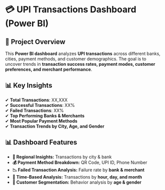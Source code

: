 # 💳 UPI Transactions Dashboard (Power BI)
## 📌 Project Overview
This **Power BI dashboard** analyzes **UPI transactions** across different banks, cities, payment methods, and customer demographics. The goal is to uncover trends in **transaction success rates, payment modes, customer preferences, and merchant performance**.
## 📊 Key Insights
✔ **Total Transactions**: XX,XXX  
✔ **Successful Transactions**: XX%  
✔ **Failed Transactions**: XX%  
✔ **Top Performing Banks & Merchants**  
✔ **Most Popular Payment Methods**  
✔ **Transaction Trends by City, Age, and Gender**  
## 📊 Dashboard Features
- **📍 Regional Insights:** Transactions by city & bank  
- **💰 Payment Method Breakdown:** QR Code, UPI ID, Phone Number  
- **📉 Failed Transaction Analysis:** Failure rate by **bank & merchant**  
- **📅 Time-Based Analysis:** Transactions by **hour, day, and month**  
- **🎯 Customer Segmentation:** Behavior analysis by **age & gender**  
